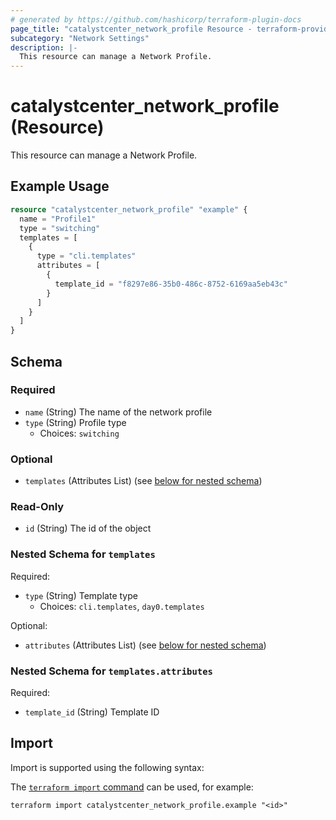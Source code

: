 ```yaml
---
# generated by https://github.com/hashicorp/terraform-plugin-docs
page_title: "catalystcenter_network_profile Resource - terraform-provider-catalystcenter"
subcategory: "Network Settings"
description: |-
  This resource can manage a Network Profile.
---
```


# catalystcenter_network_profile (Resource)

This resource can manage a Network Profile.

## Example Usage

```terraform
resource "catalystcenter_network_profile" "example" {
  name = "Profile1"
  type = "switching"
  templates = [
    {
      type = "cli.templates"
      attributes = [
        {
          template_id = "f8297e86-35b0-486c-8752-6169aa5eb43c"
        }
      ]
    }
  ]
}
```

<!-- schema generated by tfplugindocs -->
## Schema

### Required

- `name` (String) The name of the network profile
- `type` (String) Profile type
  - Choices: `switching`

### Optional

- `templates` (Attributes List) (see [below for nested schema](#nestedatt--templates))

### Read-Only

- `id` (String) The id of the object

<a id="nestedatt--templates"></a>
### Nested Schema for `templates`

Required:

- `type` (String) Template type
  - Choices: `cli.templates`, `day0.templates`

Optional:

- `attributes` (Attributes List) (see [below for nested schema](#nestedatt--templates--attributes))

<a id="nestedatt--templates--attributes"></a>
### Nested Schema for `templates.attributes`

Required:

- `template_id` (String) Template ID

## Import

Import is supported using the following syntax:

The [`terraform import` command](https://developer.hashicorp.com/terraform/cli/commands/import) can be used, for example:

```shell
terraform import catalystcenter_network_profile.example "<id>"
```
